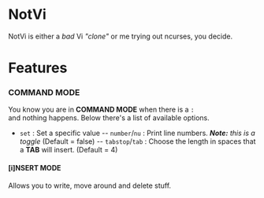# NotVi
NotVi is either a _bad_ Vi _"clone"_ or me trying out ncurses, you decide.

# Features
### COMMAND MODE
You know you are in **COMMAND MODE** when there is a `:` \
and nothing happens. Below there's a list of available options.
- `set` : Set a specific value
-- `number`/`nu` : Print line numbers. _**Note:** this is a toggle_ (Default = false)
-- `tabstop`/`tab` : Choose the length in spaces that a **TAB** will insert. (Default = 4)
#### [i]NSERT MODE
Allows you to write, move around and delete stuff.

